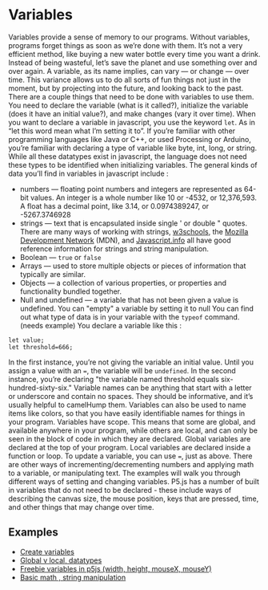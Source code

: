 # Variables

Variables provide a sense of memory to our programs. Without variables, programs forget things as soon as we’re done with them. It’s not a very efficient method, like buying a new water bottle every time you want a drink. Instead of being wasteful, let’s save the planet and use something over and over again. 
A variable, as its name implies, can vary — or change — over time. This variance allows us to do all sorts of fun things not just in the moment, but by projecting into the future, and looking back to the past.
There are a couple things that need to be done with variables to use them. You need to declare the variable (what is it called?), initialize the variable (does it have an initial value?), and make changes (vary it over time).
When you want to declare a variable in javascript, you use the keyword `let`. As in “let this word mean what I’m setting it to”.
If you’re familiar with other programming languages like Java or C++, or used Processing or Arduino, you’re familiar with declaring a type of variable like byte, int, long, or string. While all these datatypes exist in javascript, the language does not need these types to be identified when initializing variables. 
The general kinds of data you’ll find in variables in javascript include :
- numbers — floating point numbers and integers are represented as 64-bit values. An integer is a whole number like 10 or -4532, or 12,376,593. A float has a decimal point, like 3.14, or 0.0974389247, or -5267.3746928
- strings — text that is encapsulated inside single ' or double " quotes. There are many ways of working with strings, [w3schools](http://www.w3schools.com/js/js_string_methods.asp), the [Mozilla Development Network](https://developer.mozilla.org/en-US/docs/Web/JavaScript/Reference/Global_Objects/String/) (MDN), and [Javascript.info](https://javascript.info/types#a-string/) all have good reference information for strings and string manipulation. 
- Boolean — `true` or `false`
- Arrays — used to store multiple objects or pieces of information that typically are similar.
- Objects — a collection of various properties, or properties and functionality bundled together. 
- Null and undefined — a variable that has not been given a value is undefined. You can "empty" a variable by setting it to null
You can find out what type of data is in your variable with the `typeof` command. (needs example)
You declare a variable like this :
```
let value;
let threshold=666;
```
In the first instance, you’re not giving the variable an initial value. Until you assign a value with an `=`, the variable will be `undefined`. In the second instance, you’re declaring "the variable named threshold equals six-hundred-sixty-six."
Variable names can be anything that start with a letter or underscore and contain no spaces. They should be informative, and it’s usually helpful to camelHump them. Variables can also be used to name items like colors, so that you have easily identifiable names for things in your program.
Variables have scope. This means that some are global, and available anywhere in your program, while others are local, and can only be seen in the block of code in which they are declared. Global variables are declared at the top of your program. Local variables are declared inside a function or loop.
To update a variable, you can use `=`, just as above.
There are other ways of incrementing/decrementing numbers and applying math to a variable, or manipulating text. The examples will walk you through different ways of setting and changing variables.
P5.js has a number of built in variables that do not need to be declared - these include ways of describing the canvas size, the mouse position, keys that are pressed, time, and other things that may change over time.
 
 ## Examples
- [Create variables](https://editor.p5js.org/shfitz/sketches/qLmPWLA1e)
- [Global v local, datatypes](https://editor.p5js.org/shfitz/sketches/4L1XqeYFL)
- [Freebie variables in p5js (width, height, mouseX, mouseY)](https://editor.p5js.org/shfitz/sketches/IhVA4oVSj)
- [Basic math , string manipulation](https://editor.p5js.org/shfitz/sketches/4L1XqeYFL)
